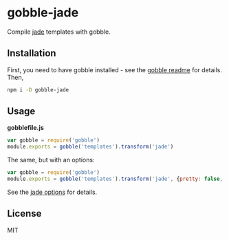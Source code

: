 # gobble-jade

Compile [jade](http://jade-lang.com/) templates with gobble.

## Installation

First, you need to have gobble installed - see the [gobble readme](https://github.com/gobblejs/gobble) for details. Then,

```bash
npm i -D gobble-jade
```

## Usage

**gobblefile.js**

```js
var gobble = require('gobble')
module.exports = gobble('templates').transform('jade')
```

The same, but with an options:

```js
var gobble = require('gobble')
module.exports = gobble('templates').transform('jade', {pretty: false, cache: true})
```

See the [jade options](http://jade-lang.com/api/) for details.

## License

MIT
